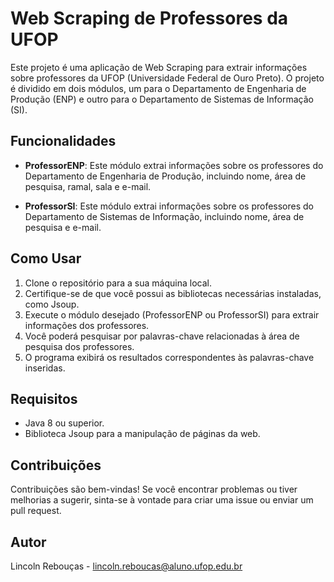 # Web Scraping de Professores da UFOP

Este projeto é uma aplicação de Web Scraping para extrair informações sobre professores da UFOP (Universidade Federal de Ouro Preto). O projeto é dividido em dois módulos, um para o Departamento de Engenharia de Produção (ENP) e outro para o Departamento de Sistemas de Informação (SI).

## Funcionalidades

- **ProfessorENP**: Este módulo extrai informações sobre os professores do Departamento de Engenharia de Produção, incluindo nome, área de pesquisa, ramal, sala e e-mail.

- **ProfessorSI**: Este módulo extrai informações sobre os professores do Departamento de Sistemas de Informação, incluindo nome, área de pesquisa e e-mail.

## Como Usar

1. Clone o repositório para a sua máquina local.
2. Certifique-se de que você possui as bibliotecas necessárias instaladas, como Jsoup.
3. Execute o módulo desejado (ProfessorENP ou ProfessorSI) para extrair informações dos professores.
4. Você poderá pesquisar por palavras-chave relacionadas à área de pesquisa dos professores.
5. O programa exibirá os resultados correspondentes às palavras-chave inseridas.

## Requisitos

- Java 8 ou superior.
- Biblioteca Jsoup para a manipulação de páginas da web.

## Contribuições

Contribuições são bem-vindas! Se você encontrar problemas ou tiver melhorias a sugerir, sinta-se à vontade para criar uma issue ou enviar um pull request.

## Autor

Lincoln Rebouças - lincoln.reboucas@aluno.ufop.edu.br
